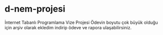 # d-nem-projesi
İnternet Tabanlı Programlama Vize Projesi
Ödevin boyutu çok büyük olduğu için arşiv olarak ekledim indirip ödeve ve rapora ulaşabilirsiniz.
